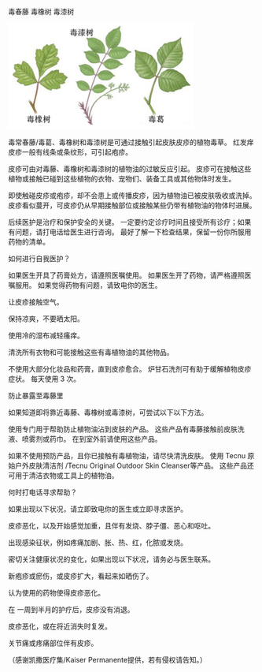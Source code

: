 毒春藤 毒橡树 毒漆树


![毒春藤 毒橡树 毒漆树](https://github.com/ywangnccu/ywang/blob/main/Poison_Ivy_Oak_Sumac.jpg)


毒常春藤/毒葛、毒橡树和毒漆树是可通过接触引起皮肤皮疹的植物毒草。 红发痒皮疹一般有线条或条纹形，可引起疱疹。


皮疹可由对毒藤、毒橡树和毒漆树的植物油的过敏反应引起。 皮疹可在接触这些植物或接触已碰到这些植物的衣物、宠物们、装备工具或其他物体时发生。


即使触碰皮疹或疱疹，却不会患上或传播皮疹，因为植物油已被皮肤吸收或洗掉。 皮疹看似蔓开，可皮疹仍从早期接触部位或接触某些仍带有植物油的物体时进展。


后续医护是治疗和保护安全的关键。 一定要约定诊疗时间且接受所有诊疗；如果有问题，请打电话给医生进行咨询。 最好了解一下检查结果，保留一份你所服用药物的清单。


如何进行自我医护？


如果医生开具了药膏处方，请遵照医嘱使用。 如果医生开了药物，请严格遵照医嘱服用。 如果觉得药物有问题，请致电你的医生。

让皮疹接触空气。

保持凉爽，不要晒太阳。

使用冷的湿布减轻瘙痒。

清洗所有衣物和可能接触这些有毒植物油的其他物品。

不使用大部分化妆品和药膏，直到皮疹愈合。 炉甘石洗剂可有助于缓解植物皮疹症状。 每天使用 3 次。

 

防止暴露至毒藤里


如果知道即将靠近毒藤、毒橡树或毒漆树，可尝试以下以下方法。


使用专门用于帮助防止植物油沾到皮肤的产品。 这些产品有毒藤接触前皮肤洗液、喷雾剂或药巾。 在到室外前请使用这些产品。

如果不使用预防产品，且你已接触有毒植物油，请尽快清洗皮肤。 使用 Tecnu 原始户外皮肤清洁剂 /Tecnu Original Outdoor Skin Cleanser等产品。 这些产品还可用于清洁衣物或工具上的植物油。

 

何时打电话寻求帮助？


如果出现以下状况，请立即致电你的医生或立即寻求医护。


皮疹恶化，以及开始感觉加重，且伴有发烧、脖子僵、恶心和呕吐。

出现感染征状，例如疼痛加剧、胀、热、红，化脓或发烧。

 

密切关注健康状况的变化，如果出现以下状况，请务必与医生联系。


新疱疹或瘀伤，或皮疹扩大，看起来如晒伤了。

认为使用的药物使得皮疹恶化。

在 一周到半月的护疗后，皮疹没有消退。

皮疹恶化，或在将近消失时复发。

关节痛或疼痛部位伴有皮疹。



（感谢凯撒医疗集/Kaiser Permanente提供，若有侵权请告知。）
